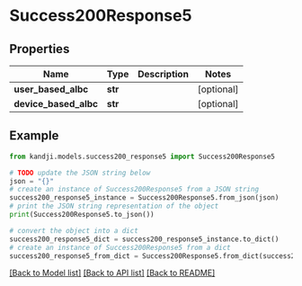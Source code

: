 # Success200Response5


## Properties

Name | Type | Description | Notes
------------ | ------------- | ------------- | -------------
**user_based_albc** | **str** |  | [optional] 
**device_based_albc** | **str** |  | [optional] 

## Example

```python
from kandji.models.success200_response5 import Success200Response5

# TODO update the JSON string below
json = "{}"
# create an instance of Success200Response5 from a JSON string
success200_response5_instance = Success200Response5.from_json(json)
# print the JSON string representation of the object
print(Success200Response5.to_json())

# convert the object into a dict
success200_response5_dict = success200_response5_instance.to_dict()
# create an instance of Success200Response5 from a dict
success200_response5_from_dict = Success200Response5.from_dict(success200_response5_dict)
```
[[Back to Model list]](../README.md#documentation-for-models) [[Back to API list]](../README.md#documentation-for-api-endpoints) [[Back to README]](../README.md)


